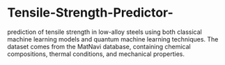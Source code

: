 # Tensile-Strength-Predictor-
prediction of tensile strength in low-alloy steels using both classical machine learning models and quantum machine learning techniques. The dataset comes from the MatNavi database, containing chemical compositions, thermal conditions, and mechanical properties.
